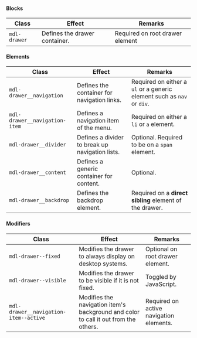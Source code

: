 #### Blocks

| Class | Effect | Remarks |
|-----------|--------|---------|
| `mdl-drawer` | Defines the drawer container. | Required on root drawer element |

#### Elements

| Class | Effect | Remarks |
|-----------|--------|---------|
| `mdl-drawer__navigation` | Defines the container for navigation links. | Required on either a `ul` or a generic element such as `nav` or `div`. |
| `mdl-drawer__navigation-item` | Defines a navigation item of the menu. | Required on either a `li` or `a` element. |
| `mdl-drawer__divider` | Defines a divider to break up navigation lists. | Optional. Required to be on a `span` element. |
| `mdl-drawer__content` | Defines a generic container for content. | Optional. |
| `mdl-drawer__backdrop` | Defines the backdrop element. | Required on a **direct sibling** element of the drawer. |

#### Modifiers

| Class | Effect | Remarks |
|-----------|--------|---------|
| `mdl-drawer--fixed` | Modifies the drawer to always display on desktop systems. | Optional on root drawer element. |
| `mdl-drawer--visible` | Modifies the drawer to be visible if it is not fixed. | Toggled by JavaScript. |
| `mdl-drawer__navigation-item--active` | Modifies the navigation item's background and color to call it out from the others. | Required on active navigation elements. |

